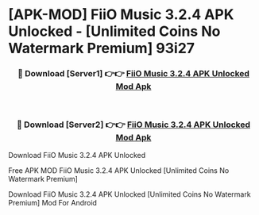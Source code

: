 # [APK-MOD] FiiO Music 3.2.4 APK Unlocked - [Unlimited Coins No Watermark Premium] 93i27



<div align="center">
<h3>🔴 Download [Server1] 👉👉 <a href="https://momento.my/?title=FiiO_Music_3.2.4_APK_Unlocked">FiiO Music 3.2.4 APK Unlocked Mod Apk</a></h3><br>

<h3>🔴 Download [Server2] 👉👉 <a href="https://momento.my/?title=FiiO_Music_3.2.4_APK_Unlocked">FiiO Music 3.2.4 APK Unlocked Mod Apk</a></h3>
</div>



Download FiiO Music 3.2.4 APK Unlocked 

Free APK MOD FiiO Music 3.2.4 APK Unlocked [Unlimited Coins No Watermark Premium]

Download FiiO Music 3.2.4 APK Unlocked [Unlimited Coins No Watermark Premium] Mod For Android
